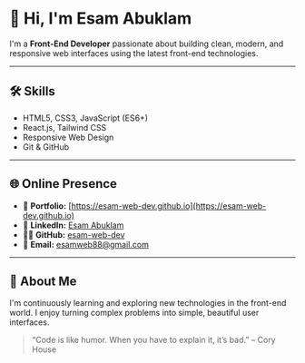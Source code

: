 # 👋 Hi, I'm Esam Abuklam

I'm a **Front-End Developer** passionate about building clean, modern, and responsive web interfaces using the latest front-end technologies.

---

## 🛠️ Skills
- HTML5, CSS3, JavaScript (ES6+)
- React.js, Tailwind CSS
- Responsive Web Design
- Git & GitHub

---

## 🌐 Online Presence
- 🔗 **Portfolio:** [https://esam-web-dev.github.io](https://esam-web-dev.github.io)
- 💼 **LinkedIn:** [Esam Abuklam](https://www.linkedin.com/in/esam-abuklam-9a3735386)
- 🧑‍💻 **GitHub:** [esam-web-dev](https://github.com/esam-web-dev)
- 📧 **Email:** [esamweb88@gmail.com](mailto:esamweb88@gmail.com)

---

## 📌 About Me
I'm continuously learning and exploring new technologies in the front-end world. I enjoy turning complex problems into simple, beautiful user interfaces.

> “Code is like humor. When you have to explain it, it’s bad.” – Cory House
